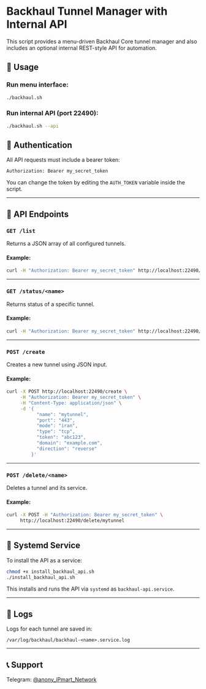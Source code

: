 
# Backhaul Tunnel Manager with Internal API

This script provides a menu-driven Backhaul Core tunnel manager and also includes an optional internal REST-style API for automation.

## 🚀 Usage

### Run menu interface:
```bash
./backhaul.sh
```

### Run internal API (port 22490):
```bash
./backhaul.sh --api
```

## 🔐 Authentication

All API requests must include a bearer token:
```
Authorization: Bearer my_secret_token
```

You can change the token by editing the `AUTH_TOKEN` variable inside the script.

---

## 📡 API Endpoints

### `GET /list`
Returns a JSON array of all configured tunnels.
#### Example:
```bash
curl -H "Authorization: Bearer my_secret_token" http://localhost:22490/list
```

---

### `GET /status/<name>`
Returns status of a specific tunnel.

#### Example:
```bash
curl -H "Authorization: Bearer my_secret_token" http://localhost:22490/status/tunnelname
```

---

### `POST /create`
Creates a new tunnel using JSON input.

#### Example:
```bash
curl -X POST http://localhost:22490/create \
     -H "Authorization: Bearer my_secret_token" \
     -H "Content-Type: application/json" \
     -d '{
           "name": "mytunnel",
           "port": "443",
           "mode": "iran",
           "type": "tcp",
           "token": "abc123",
           "domain": "example.com",
           "direction": "reverse"
         }'
```

---

### `POST /delete/<name>`
Deletes a tunnel and its service.

#### Example:
```bash
curl -X POST -H "Authorization: Bearer my_secret_token" \
     http://localhost:22490/delete/mytunnel
```

---

## 🧰 Systemd Service

To install the API as a service:

```bash
chmod +x install_backhaul_api.sh
./install_backhaul_api.sh
```

This installs and runs the API via `systemd` as `backhaul-api.service`.

---

## 📂 Logs

Logs for each tunnel are saved in:
```
/var/log/backhaul/backhaul-<name>.service.log
```

---

## 📞 Support

Telegram: [@anony_iPmart_Network](https://t.me/iPmart_Network)
